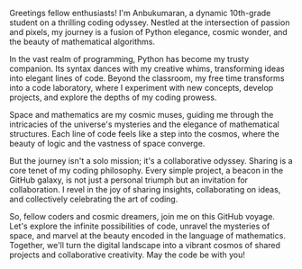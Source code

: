 Greetings fellow enthusiasts! I'm Anbukumaran, a dynamic 10th-grade student on a thrilling coding odyssey. Nestled at the intersection of passion and pixels, my journey is a fusion of Python elegance, cosmic wonder, and the beauty of mathematical algorithms.

In the vast realm of programming, Python has become my trusty companion. Its syntax dances with my creative whims, transforming ideas into elegant lines of code. Beyond the classroom, my free time transforms into a code laboratory, where I experiment with new concepts, develop projects, and explore the depths of my coding prowess.

Space and mathematics are my cosmic muses, guiding me through the intricacies of the universe's mysteries and the elegance of mathematical structures. Each line of code feels like a step into the cosmos, where the beauty of logic and the vastness of space converge.

But the journey isn't a solo mission; it's a collaborative odyssey. Sharing is a core tenet of my coding philosophy. Every simple project, a beacon in the GitHub galaxy, is not just a personal triumph but an invitation for collaboration. I revel in the joy of sharing insights, collaborating on ideas, and collectively celebrating the art of coding.

So, fellow coders and cosmic dreamers, join me on this GitHub voyage. Let's explore the infinite possibilities of code, unravel the mysteries of space, and marvel at the beauty encoded in the language of mathematics. Together, we'll turn the digital landscape into a vibrant cosmos of shared projects and collaborative creativity. May the code be with you!
